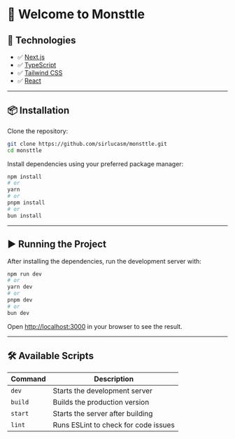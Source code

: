 # 🐉 Welcome to **Monsttle**

## 🚀 Technologies

- ✅ [Next.js](https://nextjs.org/)
- ✅ [TypeScript](https://www.typescriptlang.org/)
- ✅ [Tailwind CSS](https://tailwindcss.com/)
- ✅ [React](https://react.dev/)

---

## 📦 Installation

Clone the repository:

```bash
git clone https://github.com/sirlucasm/monsttle.git
cd monsttle
```

Install dependencies using your preferred package manager:

```bash
npm install
# or
yarn
# or
pnpm install
# or
bun install
```

---

## ▶️ Running the Project

After installing the dependencies, run the development server with:

```bash
npm run dev
# or
yarn dev
# or
pnpm dev
# or
bun dev
```

Open [http://localhost:3000](http://localhost:3000) in your browser to see the result.

---

## 🛠️ Available Scripts

| Command | Description                          |
| ------- | ------------------------------------ |
| `dev`   | Starts the development server        |
| `build` | Builds the production version        |
| `start` | Starts the server after building     |
| `lint`  | Runs ESLint to check for code issues |
